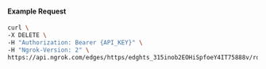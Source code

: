 <!-- Code generated for API Clients. DO NOT EDIT. -->

#### Example Request

```bash
curl \
-X DELETE \
-H "Authorization: Bearer {API_KEY}" \
-H "Ngrok-Version: 2" \
https://api.ngrok.com/edges/https/edghts_315inob2EOHiSpfoeY4IT75888v/routes/edghtsrt_315inpBAkl71O8bE3mgWo3wxrGb/ip_restriction
```
